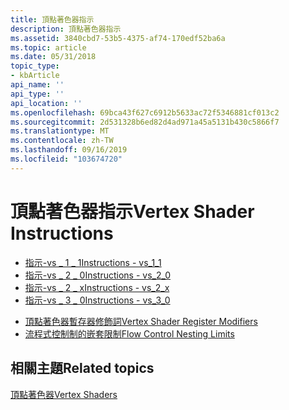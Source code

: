 ```yaml
---
title: 頂點著色器指示
description: 頂點著色器指示
ms.assetid: 3840cbd7-53b5-4375-af74-170edf52ba6a
ms.topic: article
ms.date: 05/31/2018
topic_type:
- kbArticle
api_name: ''
api_type: ''
api_location: ''
ms.openlocfilehash: 69bca43f627c6912b5633ac72f5346881cf013c2
ms.sourcegitcommit: 2d531328b6ed82d4ad971a45a5131b430c5866f7
ms.translationtype: MT
ms.contentlocale: zh-TW
ms.lasthandoff: 09/16/2019
ms.locfileid: "103674720"
---
```

# <a name="vertex-shader-instructions"></a><span data-ttu-id="5010f-103">頂點著色器指示</span><span class="sxs-lookup"><span data-stu-id="5010f-103">Vertex Shader Instructions</span></span>

-   [<span data-ttu-id="5010f-104">指示-vs \_ 1 \_ 1</span><span class="sxs-lookup"><span data-stu-id="5010f-104">Instructions - vs\_1\_1</span></span>](dx9-graphics-reference-asm-vs-instructions-vs-1-1.md)
-   [<span data-ttu-id="5010f-105">指示-vs \_ 2 \_ 0</span><span class="sxs-lookup"><span data-stu-id="5010f-105">Instructions - vs\_2\_0</span></span>](dx9-graphics-reference-asm-vs-instructions-vs-2-0.md)
-   [<span data-ttu-id="5010f-106">指示-vs \_ 2 \_ x</span><span class="sxs-lookup"><span data-stu-id="5010f-106">Instructions - vs\_2\_x</span></span>](dx9-graphics-reference-asm-vs-instructions-vs-2-x.md)
-   [<span data-ttu-id="5010f-107">指示-vs \_ 3 \_ 0</span><span class="sxs-lookup"><span data-stu-id="5010f-107">Instructions - vs\_3\_0</span></span>](dx9-graphics-reference-asm-vs-instructions-vs-3-0.md)

<!-- -->

-   [<span data-ttu-id="5010f-108">頂點著色器暫存器修飾詞</span><span class="sxs-lookup"><span data-stu-id="5010f-108">Vertex Shader Register Modifiers</span></span>](dx9-graphics-reference-asm-vs-registers-modifiers.md)
-   [<span data-ttu-id="5010f-109">流程式控制制的嵌套限制</span><span class="sxs-lookup"><span data-stu-id="5010f-109">Flow Control Nesting Limits</span></span>](dx9-graphics-reference-asm-vs-instructions-flow-control.md)

## <a name="related-topics"></a><span data-ttu-id="5010f-110">相關主題</span><span class="sxs-lookup"><span data-stu-id="5010f-110">Related topics</span></span>

<dl> <dt>

[<span data-ttu-id="5010f-111">頂點著色器</span><span class="sxs-lookup"><span data-stu-id="5010f-111">Vertex Shaders</span></span>](dx9-graphics-reference-asm-vs.md)
</dt> </dl>

 

 




